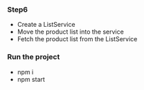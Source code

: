### Step6

  - Create a ListService
  - Move the product list into the service
  - Fetch the product list from the ListService

### Run the project
 - npm i
 - npm start
